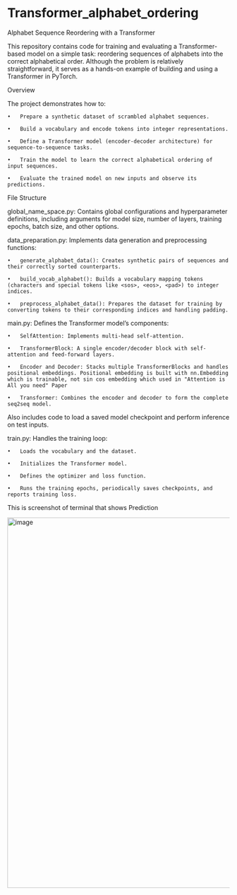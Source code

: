 # Transformer_alphabet_ordering

Alphabet Sequence Reordering with a Transformer

This repository contains code for training and evaluating a Transformer-based model on a simple task: reordering sequences of alphabets into the correct alphabetical order. Although the problem is relatively straightforward, it serves as a hands-on example of building and using a Transformer in PyTorch.

Overview

The project demonstrates how to:

	•	Prepare a synthetic dataset of scrambled alphabet sequences.
 
	•	Build a vocabulary and encode tokens into integer representations.
 
	•	Define a Transformer model (encoder-decoder architecture) for sequence-to-sequence tasks.
 
	•	Train the model to learn the correct alphabetical ordering of input sequences.
 
	•	Evaluate the trained model on new inputs and observe its predictions.

 

File Structure


global_name_space.py:
Contains global configurations and hyperparameter definitions, including arguments for model size, number of layers, training epochs, batch size, and other options.


data_preparation.py:
Implements data generation and preprocessing functions:

	•	generate_alphabet_data(): Creates synthetic pairs of sequences and their correctly sorted counterparts.
 
	•	build_vocab_alphabet(): Builds a vocabulary mapping tokens (characters and special tokens like <sos>, <eos>, <pad>) to integer indices.
 
	•	preprocess_alphabet_data(): Prepares the dataset for training by converting tokens to their corresponding indices and handling padding.

 
main.py:
Defines the Transformer model’s components:

	•	SelfAttention: Implements multi-head self-attention.
 
	•	TransformerBlock: A single encoder/decoder block with self-attention and feed-forward layers.
 
	•	Encoder and Decoder: Stacks multiple TransformerBlocks and handles positional embeddings. Positional embedding is built with nn.Embedding which is trainable, not sin cos embedding which used in "Attention is All you need" Paper
 
	•	Transformer: Combines the encoder and decoder to form the complete seq2seq model.
 
Also includes code to load a saved model checkpoint and perform inference on test inputs.


train.py:
Handles the training loop:

	•	Loads the vocabulary and the dataset.
 
	•	Initializes the Transformer model.
 
	•	Defines the optimizer and loss function.
 
	•	Runs the training epochs, periodically saves checkpoints, and reports training loss.




 This is screenshot of terminal that shows Prediction

 <img width="839" alt="image" src="https://github.com/user-attachments/assets/3de4c0cf-0126-4c99-a6bd-5c8cef384716" />

